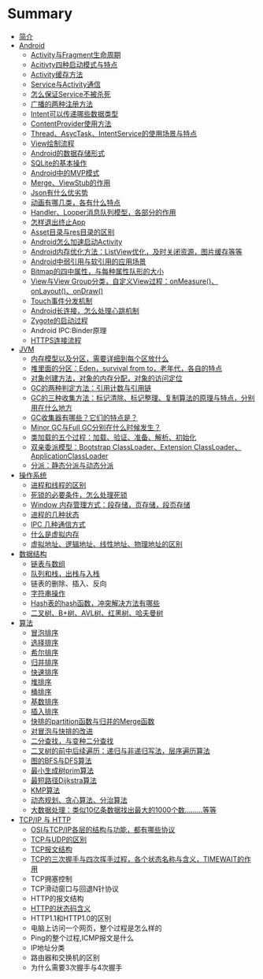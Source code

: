 # Summary

* [简介](README.md)
* [Android](chapter1.md)
  * [Activity与Fragment生命周期](chapter1/activityyu-fragment-de-sheng-ming-zhou-qi.md)
  * [Acitivty四种启动模式与特点](chapter1/12.md)
  * [Activity缓存方法](chapter1/activityhuan-cun-fang-fa.md)
  * [Service与Activity通信](chapter1/servicede-sheng-ming-zhou-qi-ff0c-liang-zhong-qi-dong-fang-fa-ff0c-you-shi-yao-qu-bie.md)
  * [怎么保证Service不被杀死](chapter1/zen-yao-bao-zheng-service-bu-bei-sha-si.md)
  * [广播的两种注册方法](chapter1/guang-bo-de-liang-zhong-zhu-ce-fang-fa-ff0c-you-shi-yao-qu-bie.md)
  * [Intent可以传递哪些数据类型](chapter1/intentde-shi-yong-fang-fa-ff0c-ke-yi-chuan-di-na-xie-shu-ju-lei-xing.md)
  * [ContentProvider使用方法](chapter1/contentprovidershi-yong-fang-fa.md)
  * [Thread、AsycTask、IntentService的使用场景与特点](chapter1/threadasyctaskintentservicede-shi-yong-chang-jing-yu-te-dian.md)
  * [View绘制流程](chapter1/viewhui-zhi-liu-cheng.md)
  * [Android的数据存储形式](chapter1/androidde-shu-ju-cun-chu-xing-shi.md)
  * [SQLite的基本操作](chapter1/sqlitede-ji-ben-cao-zuo.md)
  * [Android中的MVP模式](chapter1/androidzhong-de-mvc-mo-shi.md)
  * [Merge、ViewStub的作用](chapter1/mergeviewstubde-zuo-yong.md)
  * [Json有什么优劣势](chapter1/jsonyou-shi-yao-you-lie-shi.md)
  * [动画有哪几类，各有什么特点](chapter1/dong-hua-you-na-ji-lei-ff0c-ge-you-shi-yao-te-dian.md)
  * [Handler、Looper消息队列模型，各部分的作用](chapter1/handlerlooperxiao-xi-dui-lie-mo-xing-ff0c-ge-bu-fen-de-zuo-yong.md)
  * [怎样退出终止App](chapter1/zen-yang-tui-chu-zhong-zhi-app.md)
  * [Asset目录与res目录的区别](chapter1/assetmu-lu-yu-res-mu-lu-de-qu-bie.md)
  * [Android怎么加速启动Activity](chapter1/androidzen-yao-jia-su-qi-dong-activity.md)
  * [Android内存优化方法：ListView优化，及时关闭资源，图片缓存等等](chapter1/androidnei-cun-you-hua-fang-fa-ff1a-listview-you-hua-ff0c-ji-shi-guan-bi-zi-yuan-ff0c-tu-pian-huan-cun-deng-deng.md)
  * [Android中弱引用与软引用的应用场景](chapter1/androidzhong-ruo-yin-yong-yu-ruan-yin-yong-de-ying-yong-chang-jing.md)
  * [Bitmap的四中属性，与每种属性队形的大小](chapter1/bitmapde-si-zhong-shu-xing-ff0c-yu-mei-zhong-shu-xing-dui-xing-de-da-xiao.md)
  * [View与View Group分类，自定义View过程：onMeasure\(\)、onLayout\(\)、onDraw\(\)](chapter1/viewyu-view-group-fen-lei-ff0c-zi-ding-yi-view-guo-cheng-ff1a-onmeasure-onlayout-ondraw.md)
  * [Touch事件分发机制](chapter1/touchshi-jian-fen-fa-ji-zhi.md)
  * [Android长连接，怎么处理心跳机制](chapter1/androidchang-lian-jie-ff0c-zen-yao-chu-li-xin-tiao-ji-zhi.md)
  * [Zygote的启动过程](chapter1/zygotede-qi-dong-guo-cheng.md)
  * Android IPC:Binder原理
  * [HTTPS连接流程](chapter1/httpslian-jie-liu-cheng.md)
* [JVM](dw.md)
  * [内存模型以及分区，需要详细到每个区放什么](dw/nei-cun-mo-xing-yi-ji-fen-qu-ff0c-xu-yao-xiang-xi-dao-mei-ge-qu-fang-shi-yao.md)
  * [堆里面的分区：Eden，survival from to，老年代，各自的特点](dw/dui-li-miande-fen-qu-ff1a-eden-survival-from-to-ff0c-lao-nian-dai-ff0c-ge-zi-de-te-dian.md)
  * [对象创建方法，对象的内存分配，对象的访问定位](dw/dui-xiang-chuang-jian-fang-fa-ff0c-dui-xiang-de-nei-cun-fen-pei-ff0c-dui-xiang-de-fang-wen-ding-wei.md)
  * [GC的两种判定方法：引用计数与引用链](dw/gcde-liang-zhong-pan-ding-fang-fa-ff1a-yin-yong-ji-shu-yu-yin-yong-lian.md)
  * [GC的三种收集方法：标记清除、标记整理、复制算法的原理与特点，分别用在什么地方](dw/gcde-san-zhong-shou-ji-fang-fa-ff1a-biao-ji-qing-chu-3001-biao-ji-zheng-li-3001-fu-zhi-suan-fa-de-yuan-li-yu-te-dian-ff0c-fen-bie-yong-zai-shi-yao-di-fang.md)
  * [GC收集器有哪些？它们的特点是？](dw/gcshou-ji-qi-you-na-xie-ff1f-ta-men-de-te-dian-shi-ff1f.md)
  * [Minor GC与Full GC分别在什么时候发生？](dw/minor-gcyu-full-gc-fen-bie-zai-shi-yao-shi-hou-fa-sheng-ff1f.md)
  * [类加载的五个过程：加载、验证、准备、解析、初始化](dw/lei-jia-zai-de-wu-ge-guo-cheng-ff1a-jia-zai-3001-yan-zheng-3001-zhun-bei-3001-jie-xi-3001-chu-shi-hua.md)
  * [双亲委派模型：Bootstrap ClassLoader、Extension ClassLoader、ApplicationClassLoader](dw/shuang-qin-wei-pai-mo-xing-ff1a-bootstrap-classloader-extension-classloader-applicationclassloader.md)
  * [分派：静态分派与动态分派](dw/fen-pai-ff1a-jing-tai-fen-pai-yu-dong-tai-fen-pai.md)
* [操作系统](cao-zuo-xi-tong.md)
  * [进程和线程的区别](cao-zuo-xi-tong/jin-cheng-he-xian-cheng-de-qu-bie.md)
  * [死锁的必要条件，怎么处理死锁](cao-zuo-xi-tong/si-suo-de-bi-yao-tiao-jian-ff0c-zen-yao-chu-li-si-suo.md)
  * [Window 内存管理方式：段存储，页存储，段页存储](cao-zuo-xi-tong/window-nei-cun-guan-li-fang-shi-ff1a-duan-cun-chu-ff0c-ye-cun-chu-ff0c-duan-ye-cun-chu.md)
  * [进程的几种状态](cao-zuo-xi-tong/jin-cheng-de-ji-zhong-zhuang-tai.md)
  * [IPC 几种通信方式](cao-zuo-xi-tong/ipc-ji-zhong-tong-xin-fang-shi.md)
  * [什么是虚拟内存](cao-zuo-xi-tong/shi-yao-shi-xu-ni-nei-cun.md)
  * [虚拟地址、逻辑地址、线性地址、物理地址的区别](cao-zuo-xi-tong/xu-ni-di-zhi-3001-luo-ji-di-zhi-3001-xian-xing-di-zhi-3001-wu-li-di-zhi-de-qu-bie.md)
* [数据结构](shu-ju-jie-gou.md)
  * [链表与数组](shu-ju-jie-gou/lian-biao-yu-shu-zu.md)
  * [队列和栈，出栈与入栈](shu-ju-jie-gou/dui-lie-he-zhan-ff0c-chu-zhan-yu-ru-zhan.md)
  * 链表的删除、插入、反向
  * [字符串操作](shu-ju-jie-gou/zi-fu-chuan-cao-zuo.md)
  * [Hash表的hash函数，冲突解决方法有哪些](shu-ju-jie-gou/hashbiao-de-hash-han-shu-ff0c-chong-tu-jie-jue-fang-fa-you-na-xie.md)
  * [二叉树、B+树、AVL树、红黑树、哈夫曼树](shu-ju-jie-gou/er-cha-shu-3001-b-shu-3001-avl-shu-3001-hong-hei-shu-3001-ha-fu-man-shu.md)
* [算法](suan-fa.md)
  * [冒泡排序](suan-fa/mao-pao-pai-xu.md)
  * [选择排序](suan-fa/xuan-ze-pai-xu.md)
  * [希尔排序](suan-fa/xi-er-pai-xu.md)
  * [归并排序](suan-fa/gui-bing-pai-xu.md)
  * [快速排序](suan-fa/kuai-su-pai-xu.md)
  * [堆排序](suan-fa/dui-pai-xu.md)
  * [桶排序](suan-fa/tong-pai-xu.md)
  * [基数排序](suan-fa/ji-shu-pai-xu.md)
  * [插入排序](suan-fa/cha-ru-pai-xu.md)
  * [快排的partition函数与归并的Merge函数](suan-fa/kuai-paide-partition-han-shu-yu-gui-bing-de-merge-han-shu.md)
  * [对冒泡与快排的改进](suan-fa/dui-mao-pao-yu-kuai-pai-de-gai-jin.md)
  * [二分查找，与变种二分查找](suan-fa/er-fen-cha-zhao-ff0c-yu-bian-zhong-er-fen-cha-zhao.md)
  * [二叉树的前中后续遍历：递归与非递归写法，层序遍历算法](suan-fa/er-cha-shu-de-qian-zhong-hou-xu-bian-li-ff1a-di-gui-yu-fei-di-gui-xie-fa-ff0c-ceng-xu-bian-li-suan-fa.md)
  * [图的BFS与DFS算法](suan-fa/tu-de-bfsyu-dfs-suan-fa-ff0c-zui-xiao-sheng-cheng-shu-prim-suan-fa-yu-zui-duan-lu-jing-dijkstra-suan-fa.md)
  * [最小生成树prim算法](suan-fa/zui-xiao-sheng-cheng-shu-prim-suan-fa.md)
  * [最短路径Dijkstra算法](suan-fa/zui-duan-lu-jing-dijkstra-suan-fa.md)
  * [KMP算法](suan-fa/kmpsuan-fa.md)
  * [动态规划、贪心算法、分治算法](suan-fa/dong-tai-gui-hua-3001-tan-xin-suan-fa-3001-fen-zhi-suan-fa.md)
  * [大数据处理：类似10亿条数据找出最大的1000个数.........等等](suan-fa/da-shu-ju-chu-li-ff1a-lei-si-10-yi-tiao-shu-ju-zhao-chu-zui-da-de-1000-ge-6570-deng-deng.md)
* [TCP/IP 与 HTTP](tcpip-yu-http.md)
  * [OSI与TCP/IP各层的结构与功能，都有哪些协议](tcpip-yu-http/osiyu-tcp-ip-ge-ceng-de-jie-gou-yu-gong-neng-ff0c-du-you-na-xie-xie-yi.md)
  * [TCP与UDP的区别](tcpip-yu-http/tcpyuudp-de-qu-bie.md)
  * [TCP报文结构](tcpip-yu-http/tcpbao-wen-jie-gou.md)
  * [TCP的三次握手与四次挥手过程，各个状态名称与含义，TIMEWAIT的作用](tcpip-yu-http/tcpde-san-ci-wo-shou-yu-si-ci-huishou-guo-cheng-ff0c-ge-ge-zhuang-tai-ming-cheng-yu-han-yi-ff0c-timewait-de-zuo-yong.md)
  * TCP拥塞控制
  * TCP滑动窗口与回退N针协议
  * HTTP的报文结构
  * [HTTP的状态码含义](tcpip-yu-http/httpde-zhuang-tai-ma-han-yi.md)
  * HTTP1.1和HTTP1.0的区别
  * 电脑上访问一个网页，整个过程是怎么样的
  * Ping的整个过程,ICMP报文是什么
  * IP地址分类
  * 路由器和交换机的区别
  * 为什么需要3次握手与4次握手

